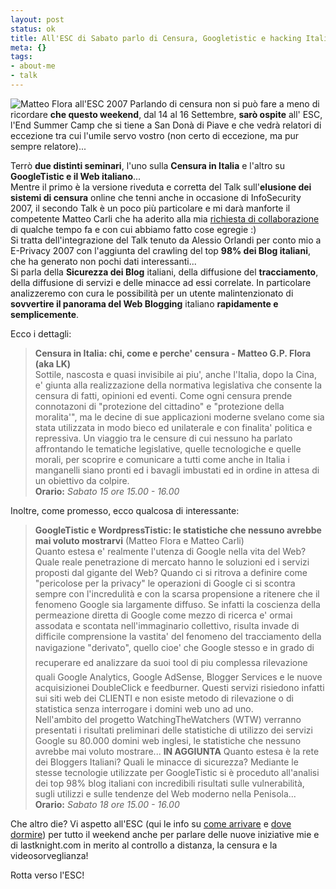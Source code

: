 ```yaml
--- 
layout: post
status: ok
title: All'ESC di Sabato parlo di Censura, Googletistic e hacking Italian Websites
meta: {}
tags: 
- about-me
- talk
---
```

![Matteo Flora all'ESC 2007](http://fast.mgpf.it/20070910_esc.png)
Parlando di censura non si può fare a meno di ricordare **che questo weekend**, dal 14 al 16 Settembre, **sarò ospite** all' ESC, l'End Summer Camp che si tiene a San Donà di Piave e che vedrà relatori di eccezione tra cui l'umile servo vostro (non certo di eccezione, ma pur sempre relatore)...  
  
Terrò **due distinti seminari**, l'uno sulla **Censura in Italia** e l'altro su **GoogleTistic e il Web italiano**...  
Mentre il primo è la versione riveduta e corretta del Talk sull'**elusione dei sistemi di censura** online che tenni anche in occasione di InfoSecurity 2007, il secondo Talk è un poco più particolare e mi darà manforte il competente Matteo Carli che ha aderito alla mia [richiesta di collaborazione](http://www.lastknight.com/2007/07/10/collaboriamo-lastknight-dot-lab/) di qualche tempo fa e con cui abbiamo fatto cose egregie :)  
Si tratta dell'integrazione del Talk tenuto da Alessio Orlandi per conto mio a E-Privacy 2007 con l'aggiunta del crawling del top **98% dei Blog italiani**, che ha generato non pochi dati interessanti...  
Si parla della **Sicurezza dei Blog** italiani, della diffusione del **tracciamento**, della diffusione di servizi e delle minacce ad essi correlate. In particolare analizzeremo con cura le possibilità per un utente malintenzionato di **sovvertire il panorama del Web Blogging** italiano **rapidamente e semplicemente**.
  
Ecco i dettagli:  
> **Censura in Italia: chi, come e perche' censura - Matteo G.P. Flora (aka LK)**  
> Sottile, nascosta e quasi invisibile ai piu', anche l'Italia, dopo la Cina, e' giunta alla realizzazione della normativa legislativa che consente la censura di fatti, opinioni ed eventi. Come ogni censura prende connotazoni di "protezione del cittadino" e "protezione della moralita'", ma le decine di sue applicazioni moderne svelano come sia stata utilizzata in modo bieco ed unilaterale e con finalita' politica e repressiva. Un viaggio tra le censure di cui nessuno ha parlato affrontando le tematiche legislative, quelle tecnologiche e quelle morali, per scoprire e comunicare a tutti come anche in Italia i manganelli siano pronti ed i bavagli imbustati ed in ordine in attesa di un obiettivo da colpire.  
> **Orario:** *Sabato 15 ore 15.00 - 16.00*  
 
Inoltre, come promesso, ecco qualcosa di interessante:  
  
> **GoogleTistic e WordpressTistic: le statistiche che nessuno avrebbe mai voluto mostrarvi** (Matteo Flora e Matteo Carli)  
> Quanto estesa e' realmente l'utenza di Google nella vita del Web? Quale reale penetrazione di mercato hanno le soluzioni ed i servizi proposti dal gigante del Web? Quando ci si ritrova a definire come "pericolose per la privacy" le operazioni di Google ci si scontra sempre con l'incredulità  e con la scarsa propensione a ritenere che il fenomeno Google sia largamente diffuso. Se infatti la coscienza della permeazione diretta di Google come mezzo di ricerca e' ormai assodata e scontata nell'immaginario collettivo, risulta invade di difficile comprensione la vastita'  del fenomeno del tracciamento della navigazione "derivato", quello cioe' che Google stesso e in grado di recuperare ed analizzare da suoi tool di piu complessa rilevazione quali Google Analytics, Google AdSense, Blogger Services e le nuove acquisizionei DoubleClick e feedburner. Questi servizi risiedono infatti sui siti web dei CLIENTI e non esiste metodo di rilevazione o di statistica senza interrogare i domini web uno ad uno.  
> Nell'ambito del progetto WatchingTheWatchers (WTW) verranno presentati i risultati preliminari delle statistiche di utilizzo dei servizi Google su 80.000 domini web inglesi, le statistiche che nessuno avrebbe mai voluto mostrare... 
> **IN AGGIUNTA** Quanto estesa è la rete dei Bloggers Italiani? Quali le minacce di sicurezza? Mediante le stesse tecnologie utilizzate per GoogleTistic si è proceduto all'analisi dei top 98% blog italiani con incredibili risultati sulle vulnerabilità, sugli utilizzi e sulle tendenze del Web moderno nella Penisola...  
> **Orario:** *Sabato 18 ore 15.00 - 16.00*  
  
Che altro die? Vi aspetto all'ESC (qui le info su [come arrivare](http://www.sm4x.org/wiki/index.php?title=Come_arrivare) e [dove dormire](http://www.sm4x.org/wiki/index.php?title=Dove_alloggiare)) per tutto il weekend anche per parlare delle nuove iniziative mie e di lastknight.com in merito al controllo a distanza, la censura e la videosorveglianza!  
  
Rotta verso l'ESC!  
 

